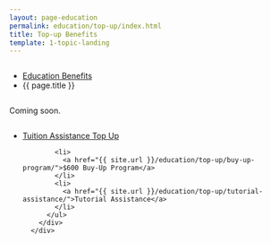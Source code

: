 ```yaml
---
layout: page-education
permalink: education/top-up/index.html
title: Top-up Benefits
template: 1-topic-landing
---
```


<div class="splash" markdown="0">
<div class="row" markdown="0">
<div class="small-12 columns" markdown="0">

<ul class="breadcrumbs" role="menubar" aria-label="Primary">
<li class="parent"><a href="{{ site.url }}/education/">Education Benefits</a></li>
<li class="active">{{ page.title }}</li>
</ul>

</div>
</div>
</div>

<div class="main" role="main" markdown="0">

<!--<div class="action-bar">
  <div class="row">
    <div class="small-12 columns">

    </div>
  </div>  
</div>-->

<div class="section one" markdown="0">
<div class="primary" markdown="0">
<div class="row" markdown="0">
<div class="small-12 columns" markdown="1">

Coming soon.

</div>
</div>
</div>

<div class="navigation">
  <div class="row">
    <div class="small-12 columns">
          <ul class="small-block-grid-1 medium-block-grid-3 cards small">
            <li>
              <a href="{{ site.url }}/education/top-up/tuition-assistance/">Tuition Assistance Top Up</a>
            </li>

            <li>
              <a href="{{ site.url }}/education/top-up/buy-up-program/">$600 Buy-Up Program</a>
            </li>
            <li>
              <a href="{{ site.url }}/education/top-up/tutorial-assistance/">Tutorial Assistance</a>
            </li>
          </ul>
        </div>
      </div>
</div>

</div>
